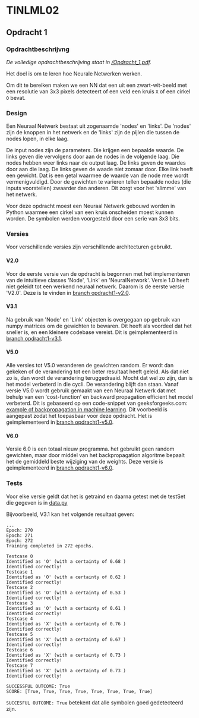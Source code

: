 # TINLML02

## Opdracht 1

### Opdrachtbeschrijvng

*De volledige opdrachtbeschrijving staat in [/Opdracht_1.pdf](Opdracht_1.pdf).*

Het doel is om te leren hoe Neurale Netwerken werken.

Om dit te bereiken maken we een NN dat een uit een zwart-wit-beeld met een resolutie van 3x3 pixels detecteert of een veld een kruis `X` of een cirkel `O` bevat. 

### Design

Een Neuraal Netwerk bestaat uit zogenaamde 'nodes' en 'links'. De 'nodes' zijn de knoppen in het netwerk en de 'links' zijn de pijlen die tussen de nodes lopen, in elke laag.

De input nodes zijn de parameters. Die krijgen een bepaalde waarde. De links geven die vervolgens door aan de nodes in de volgende laag. Die nodes hebben weer links naar de output laag. De links geven de waardes door aan die laag. De links geven de waade niet zomaar door. Elke link heeft een gewicht. Dat is een getal waarmee de waarde van de node mee wordt vermenigvuldigd. Door de gewichten te varieren tellen bepaalde nodes (die inputs voorstellen) zwaarder dan anderen. Dit zorgt voor het 'slimme' van het netwerk.

Voor deze opdracht moest een Neuraal Netwerk gebouwd worden in Python waarmee een cirkel van een kruis onscheiden moest kunnen worden. De symbolen werden voorgesteld door een serie van 3x3 bits.

### Versies

Voor verschillende versies zijn verschillende architecturen gebruikt.

#### V2.0

Voor de eerste versie van de opdracht is begonnen met het implementeren van de intuitieve classes 'Node', 'Link' en 'NeuralNetwork'. Versie 1.0 heeft niet geleidt tot een werkend neuraal netwerk. Daarom is de eerste versie 'V2.0'. Deze is te vinden in [branch opdracht1-v2.0](https://github.com/tdregmans/TINLML02-persoonlijk-verslag/tree/opdracht1-v2.0/opdracht1).

#### V3.1 

Na gebruik van 'Node' en 'Link' objecten is overgegaan op gebruik van numpy matrices om de gewichten te bewaren. Dit heeft als voordeel dat het sneller is, en een kleinere codebase vereist. Dit is geimplementeerd in [branch opdracht1-v3.1](https://github.com/tdregmans/TINLML02-persoonlijk-verslag/tree/opdracht1-v3.1/opdracht1).

#### V5.0 

Alle versies tot V5.0 veranderen de gewichten random. Er wordt dan gekeken of de verandering tot een beter resultaat heeft geleid. Als dat niet zo is, dan wordt de verandering teruggedraaid. Mocht dat wel zo zijn, dan is het model verbeterd in die cycli. De verandering blijft dan staan. Vanaf versie V5.0 wordt gebruik gemaakt van een Neuraal Netwerk dat met behulp van een 'cost-function' en backward propagation efficient het model verbeterd. Dit is gebaseerd op een code-snippet van geeksforgeeks.com: [example of backpropagation in machine learning](https://www.geeksforgeeks.org/backpropagation-in-machine-learning/#example-of-backpropagation-in-machine-learning). Dit voorbeeld is aangepast zodat het toepasbaar voor deze opdracht. Het is geimplementeerd in [branch opdracht1-v5.0](https://github.com/tdregmans/TINLML02-persoonlijk-verslag/tree/opdracht1-v5.0/opdracht1).

#### V6.0

Versie 6.0 is een totaal nieuw programma. het gebruikt geen random gewichten, maar door middel van het backpropagation algoritme bepaalt het de gemiddeld beste wijziging van de weights. Deze versie is geimplementeerd in [branch opdracht1-v6.0](https://github.com/tdregmans/TINLML02-persoonlijk-verslag/tree/opdracht1-v6.0/opdracht1).

### Tests

Voor elke versie geldt dat het is getraind en daarna getest met de testSet die gegeven is in [data.py](https://github.com/tdregmans/TINLML02-persoonlijk-verslag/blob/main/opdracht1/data.py)

Bijvoorbeeld, V3.1 kan het volgende resultaat geven:

```
...
Epoch: 270
Epoch: 271
Epoch: 272
Training completed in 272 epochs.

Testcase 0
Identified as 'O' (with a certainty of 0.68 )
Identified correctly!
Testcase 1
Identified as 'O' (with a certainty of 0.62 )
Identified correctly!
Testcase 2
Identified as 'O' (with a certainty of 0.53 )
Identified correctly!
Testcase 3
Identified as 'O' (with a certainty of 0.61 )
Identified correctly!
Testcase 4
Identified as 'X' (with a certainty of 0.76 )
Identified correctly!
Testcase 5
Identified as 'X' (with a certainty of 0.67 )
Identified correctly!
Testcase 6
Identified as 'X' (with a certainty of 0.73 )
Identified correctly!
Testcase 7
Identified as 'X' (with a certainty of 0.73 )
Identified correctly!

SUCCESSFUL OUTCOME: True
SCORE: [True, True, True, True, True, True, True, True]
```

`SUCCESFUL OUTCOME: True` betekent dat alle symbolen goed gedetecteerd zijn.
